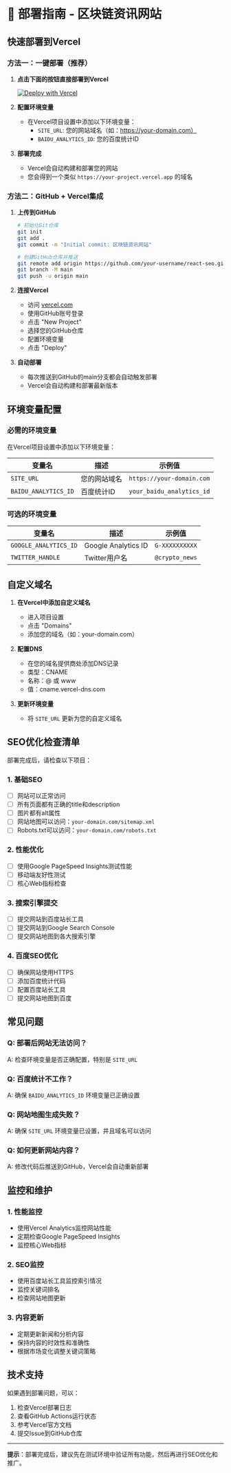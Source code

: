 # 🚀 部署指南 - 区块链资讯网站

## 快速部署到Vercel

### 方法一：一键部署（推荐）

1. **点击下面的按钮直接部署到Vercel**

   [![Deploy with Vercel](https://vercel.com/button)](https://vercel.com/new/clone?repository-url=https://github.com/your-username/react-seo)

2. **配置环境变量**
   - 在Vercel项目设置中添加以下环境变量：
     - `SITE_URL`: 您的网站域名（如：https://your-domain.com）
     - `BAIDU_ANALYTICS_ID`: 您的百度统计ID

3. **部署完成**
   - Vercel会自动构建和部署您的网站
   - 您会得到一个类似 `https://your-project.vercel.app` 的域名

### 方法二：GitHub + Vercel集成

1. **上传到GitHub**
   ```bash
   # 初始化Git仓库
   git init
   git add .
   git commit -m "Initial commit: 区块链资讯网站"
   
   # 创建GitHub仓库并推送
   git remote add origin https://github.com/your-username/react-seo.git
   git branch -M main
   git push -u origin main
   ```

2. **连接Vercel**
   - 访问 [vercel.com](https://vercel.com)
   - 使用GitHub账号登录
   - 点击 "New Project"
   - 选择您的GitHub仓库
   - 配置环境变量
   - 点击 "Deploy"

3. **自动部署**
   - 每次推送到GitHub的main分支都会自动触发部署
   - Vercel会自动构建和部署最新版本

## 环境变量配置

### 必需的环境变量

在Vercel项目设置中添加以下环境变量：

| 变量名 | 描述 | 示例值 |
|--------|------|--------|
| `SITE_URL` | 您的网站域名 | `https://your-domain.com` |
| `BAIDU_ANALYTICS_ID` | 百度统计ID | `your_baidu_analytics_id` |

### 可选的环境变量

| 变量名 | 描述 | 示例值 |
|--------|------|--------|
| `GOOGLE_ANALYTICS_ID` | Google Analytics ID | `G-XXXXXXXXXX` |
| `TWITTER_HANDLE` | Twitter用户名 | `@crypto_news` |

## 自定义域名

1. **在Vercel中添加自定义域名**
   - 进入项目设置
   - 点击 "Domains"
   - 添加您的域名（如：your-domain.com）

2. **配置DNS**
   - 在您的域名提供商处添加DNS记录
   - 类型：CNAME
   - 名称：@ 或 www
   - 值：cname.vercel-dns.com

3. **更新环境变量**
   - 将 `SITE_URL` 更新为您的自定义域名

## SEO优化检查清单

部署完成后，请检查以下项目：

### 1. 基础SEO
- [ ] 网站可以正常访问
- [ ] 所有页面都有正确的title和description
- [ ] 图片都有alt属性
- [ ] 网站地图可以访问：`your-domain.com/sitemap.xml`
- [ ] Robots.txt可以访问：`your-domain.com/robots.txt`

### 2. 性能优化
- [ ] 使用Google PageSpeed Insights测试性能
- [ ] 移动端友好性测试
- [ ] 核心Web指标检查

### 3. 搜索引擎提交
- [ ] 提交网站到百度站长工具
- [ ] 提交网站到Google Search Console
- [ ] 提交网站地图到各大搜索引擎

### 4. 百度SEO优化
- [ ] 确保网站使用HTTPS
- [ ] 添加百度统计代码
- [ ] 配置百度站长工具
- [ ] 提交网站地图到百度

## 常见问题

### Q: 部署后网站无法访问？
A: 检查环境变量是否正确配置，特别是 `SITE_URL`

### Q: 百度统计不工作？
A: 确保 `BAIDU_ANALYTICS_ID` 环境变量已正确设置

### Q: 网站地图生成失败？
A: 确保 `SITE_URL` 环境变量已设置，并且域名可以访问

### Q: 如何更新网站内容？
A: 修改代码后推送到GitHub，Vercel会自动重新部署

## 监控和维护

### 1. 性能监控
- 使用Vercel Analytics监控网站性能
- 定期检查Google PageSpeed Insights
- 监控核心Web指标

### 2. SEO监控
- 使用百度站长工具监控索引情况
- 监控关键词排名
- 检查网站地图更新

### 3. 内容更新
- 定期更新新闻和分析内容
- 保持内容的时效性和准确性
- 根据市场变化调整关键词策略

## 技术支持

如果遇到部署问题，可以：

1. 检查Vercel部署日志
2. 查看GitHub Actions运行状态
3. 参考Vercel官方文档
4. 提交Issue到GitHub仓库

---

**提示**：部署完成后，建议先在测试环境中验证所有功能，然后再进行SEO优化和推广。
